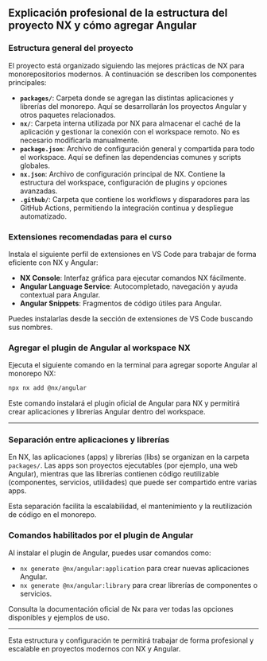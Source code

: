 ## Explicación profesional de la estructura del proyecto NX y cómo agregar Angular

### Estructura general del proyecto

El proyecto está organizado siguiendo las mejores prácticas de NX para monorepositorios modernos. A continuación se describen los componentes principales:

- **`packages/`**: Carpeta donde se agregan las distintas aplicaciones y librerías del monorepo. Aquí se desarrollarán los proyectos Angular y otros paquetes relacionados.
- **`nx/`**: Carpeta interna utilizada por NX para almacenar el caché de la aplicación y gestionar la conexión con el workspace remoto. No es necesario modificarla manualmente.
- **`package.json`**: Archivo de configuración general y compartida para todo el workspace. Aquí se definen las dependencias comunes y scripts globales.
- **`nx.json`**: Archivo de configuración principal de NX. Contiene la estructura del workspace, configuración de plugins y opciones avanzadas.
- **`.github/`**: Carpeta que contiene los workflows y disparadores para las GitHub Actions, permitiendo la integración continua y despliegue automatizado.

### Extensiones recomendadas para el curso

Instala el siguiente perfil de extensiones en VS Code para trabajar de forma eficiente con NX y Angular:

- **NX Console**: Interfaz gráfica para ejecutar comandos NX fácilmente.
- **Angular Language Service**: Autocompletado, navegación y ayuda contextual para Angular.
- **Angular Snippets**: Fragmentos de código útiles para Angular.

Puedes instalarlas desde la sección de extensiones de VS Code buscando sus nombres.

### Agregar el plugin de Angular al workspace NX

Ejecuta el siguiente comando en la terminal para agregar soporte Angular al monorepo NX:

```bash
npx nx add @nx/angular
```

Este comando instalará el plugin oficial de Angular para NX y permitirá crear aplicaciones y librerías Angular dentro del workspace.

---

### Separación entre aplicaciones y librerías

En NX, las aplicaciones (apps) y librerías (libs) se organizan en la carpeta `packages/`. Las apps son proyectos ejecutables (por ejemplo, una web Angular), mientras que las librerías contienen código reutilizable (componentes, servicios, utilidades) que puede ser compartido entre varias apps.

Esta separación facilita la escalabilidad, el mantenimiento y la reutilización de código en el monorepo.

### Comandos habilitados por el plugin de Angular

Al instalar el plugin de Angular, puedes usar comandos como:
- `nx generate @nx/angular:application` para crear nuevas aplicaciones Angular.
- `nx generate @nx/angular:library` para crear librerías de componentes o servicios.

Consulta la documentación oficial de Nx para ver todas las opciones disponibles y ejemplos de uso.

---
Esta estructura y configuración te permitirá trabajar de forma profesional y escalable en proyectos modernos con NX y Angular.
